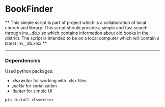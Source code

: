 # BookFinder
**
This simple script is part of project which is a collaboration of local church and library. This script should provide a simple and fast search through inv__db.xlsx which contains information about old books in the district. The script is intended to be on a local computer which will contain a latest  inv__db.xlsx.**

------------


### Dependencies

Used python packages:
- *xlsxwriter* for working with .xlsx files
- *pickle* for serialization
- *tkinter* for simple UI

`pip install xlsxwriter `

